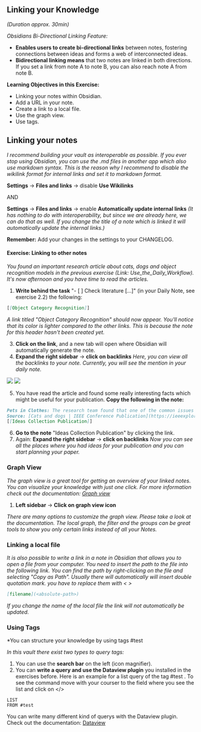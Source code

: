 ## Linking your Knowledge
*(Duration approx. 30min)*

*Obsidians Bi-Directional Linking Feature:*
- **Enables users to create bi-directional links** between notes, fostering connections between ideas and forms a web of interconnected ideas.
- **Bidirectional linking means** that two notes are linked in both directions. If you set a link from note A to note B, you can also reach note A from note B. 

**Learning Objectives in this Exercise:**
- Linking your notes within Obsidian.
- Add a URL in your note.
- Create a link to a local file.
- Use the graph view.
- Use tags.

## Linking your notes

*I recommend building your vault as interoperable as possible. If you ever stop using Obsidian, you can use the .md files in another app which also use markdown syntax. This is the reason why I recommend to disable the wikilink format for internal links and set it to markdown format.*

**Settings** → **Files and links** → disable **Use Wikilinks** 

AND 

**Settings** → **Files and links** → enable **Automatically update internal links** 
*(It has nothing to do with interoperability, but since we are already here, we can do that as well. If you change the title of a note which is linked it will automatically update the internal links.)*

**Remember:** Add your changes in the settings to your CHANGELOG.
#### Exercise: Linking to other notes

*You found an important research article about cats, dogs and object recognition models in the previous exercise (Link: Use_the_Daily_Workflow). It's now afternoon and you have time to read the articles.*

1. **Write behind the task** "- [ ] Check literature [...]" (in your Daily Note, see exercise 2.2) the following:
```markdown 
[[Object Category Recognition]]
```
  *A link titled "Object Category Recognition" should now appear. You'll notice that its color is lighter compared to the other links. This is because the note for this header hasn't been created yet.*

3. **Click on the link**, and a new tab will open where Obsidian will automatically generate the note.
4. **Expand the right sidebar** → **click on backlinks** *Here, you can view all the backlinks to your note. Currently, you will see the mention in your daily note.*

![](5_expand_right_sidebar.png)
![](6_backlinks_for_note.png)


5. You have read the article and found some really interesting facts which might be useful for your publication. **Copy the following in the note:**
```markdown
Pets in Clothes: The research team found that one of the common issues with the images collected for their dataset was pets wearing clothes. The article mentions that images of pets dressed up were often discarded, which implies that while some owners may enjoy dressing their pets, it complicates the task of accurately identifying their breed. 
Source: [Cats and dogs | IEEE Conference Publication](https://ieeexplore.ieee.org/abstract/document/6248092) 
[[Ideas Collection Publication]]
```
6. **Go to the note** "Ideas Collection Publication" by clicking the link.
7. Again: **Expand the right sidebar** → **click on backlinks** *Now you can see all the places where you had ideas for your publication and you can start planning your paper.*

### Graph View

*The graph view is a great tool for getting an overview of your linked notes. You can visualize your knowledge with just one click. For more information check out the documentation: [Graph view](https://help.obsidian.md/plugins/graph)*

1. **Left sidebar** → **Click on graph view icon**

*There are many options to customize the graph view. Please take a look at the documentation. The local graph, the filter and the groups can be great tools to show you only certain links instead of all your Notes.*

### Linking a local file

*It is also possible to write a link in a note in Obsidian that allows you to open a file from your computer. You need to insert the path to the file into the following link. You can find the path by right-clicking on the file and selecting "Copy as Path". Usually there will automatically will insert double quotation mark. you have to replace them with <  >*

```markdown
[filename](<absolute-path>)
```

*If you change the name of the local file the link will not automatically be updated.*

### Using Tags

*You can structure your knowledge by using tags #test

*In this vault there exist two types to query tags:*
1. You can use the **search bar** on the left (icon magnifier).
2. You can **write a query and use the Dataview plugin** you installed in the exercises before. Here is an example for a list query of the tag #test . To see the command move with your courser to the field where you see the list and click on </>

```dataview 
LIST
FROM #test 
```

You can write many different kind of querys with the Dataview plugin. Check out the documentation: [Dataview](https://blacksmithgu.github.io/obsidian-dataview/)
